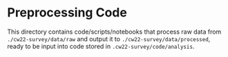 # Preprocessing Code

This directory contains code/scripts/notebooks that process raw data from `./cw22-survey/data/raw` and output it to `./cw22-survey/data/processed`, ready to be input into code stored in `.cw22-survey/code/analysis`.

